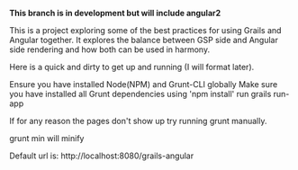 **This branch is in development but will include angular2**

This is a project exploring some of the best practices for using Grails and Angular together. It explores the balance between GSP side and Angular side rendering and how both can be used in harmony.

Here is a quick and dirty to get up and running (I will format later).

Ensure you have installed Node(NPM) and Grunt-CLI globally
Make sure you have installed all Grunt dependencies using 'npm install'
run grails run-app

If for any reason the pages don't show up try running grunt manually.

grunt min will minify

Default url is: http://localhost:8080/grails-angular
